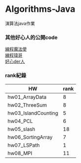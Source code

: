 # Algorithms-Java
演算法java作業

### 其他好心人的公開code
[線程魔法使](https://github.com/liao2000/Algorithms-Meet-Java)  
[線程瑋哥](https://github.com/wei-coding/Algorithm)  
[好心der人](https://github.com/tomy0000000/NCHU-Algorithms)  

### rank紀錄
| HW | rank  |
| -------- | -------- | 
| hw01_ArrayData     | 8     |
|hw02_ThreeSum| 8  |
|hw03_IslandCounting| 5  |
|hw04_PCL| 6  |
|hw05_slash| 18  |
|hw06_SortingArray| 7  |
|hw07_LSPath| 1  |
|hw08_MPI| 11 |
